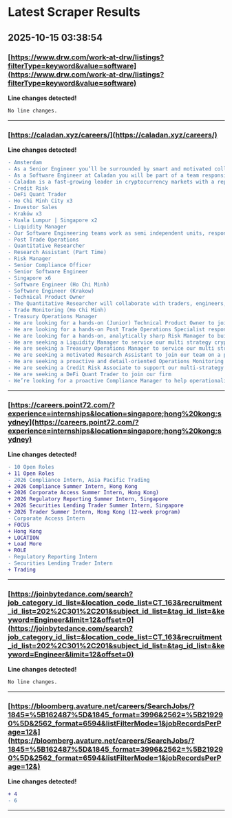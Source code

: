 # Latest Scraper Results

## 2025-10-15 03:38:54

### [https://www.drw.com/work-at-drw/listings?filterType=keyword&value=software](https://www.drw.com/work-at-drw/listings?filterType=keyword&value=software)

**Line changes detected!**

```diff
No line changes.
```

---
### [https://caladan.xyz/careers/](https://caladan.xyz/careers/)

**Line changes detected!**

```diff
- Amsterdam
- As a Senior Engineer you’ll be surrounded by smart and motivated colleagues with complimentary skillsets, offering a great platform for you to contribute ideas, commit code and help the team achieve tangible results
- As a Software Engineer at Caladan you will be part of a team responsible for owning a business area or application end to end
- Caladan is a fast-growing leader in cryptocurrency markets with a reputation for cutting-edge technology and innovative strategies
- Credit Risk
- DeFi Quant Trader
- Ho Chi Minh City x3
- Investor Sales
- Kraków x3
- Kuala Lumpur | Singapore x2
- Liquidity Manager
- Our Software Engineering teams work as semi independent units, responsible for owning a business area or application end to end
- Post Trade Operations
- Quantitative Researcher
- Research Assistant (Part Time)
- Risk Manager
- Senior Compliance Officer
- Senior Software Engineer
- Singapore x6
- Software Engineer (Ho Chi Minh)
- Software Engineer (Krakow)
- Technical Product Owner
- The Quantitative Researcher will collaborate with traders, engineers, and other stakeholders to drive profitable, data-informed trading strategies in both CeFi and DeFi markets
- Trade Monitoring (Ho Chi Minh)
- Treasury Operations Manager
- We are looking for a hands-on (Junior) Technical Product Owner to join our Back/Middle Office team
- We are looking for a hands-on Post Trade Operations Specialist responsible for executing and monitoring crypto and fiat settlements, running daily reconciliations, and resolving exceptions
- We are looking for a hands-on, analytically sharp Risk Manager to build the foundational risk capabilities of our trading firm
- We are seeking a Liquidity Manager to service our multi strategy crypto trading business
- We are seeking a Treasury Operations Manager to service our multi strategy crypto trading business
- We are seeking a motivated Research Assistant to join our team on a part-time basis, the workload will be variable but also can also be flexible to your situation
- We are seeking a proactive and detail-oriented Operations Monitoring & Support Specialist to join our dynamic team
- We are seeking a Credit Risk Associate to support our multi-strategy crypto trading firm
- We are seeking a DeFi Quant Trader to join our firm
- We’re looking for a proactive Compliance Manager to help operationalise our compliance framework as we scale — embedding strong controls and processes across trading, operations, and finance
```

---
### [https://careers.point72.com/?experience=internships&location=singapore;hong%20kong;sydney](https://careers.point72.com/?experience=internships&location=singapore;hong%20kong;sydney)

**Line changes detected!**

```diff
- 10 Open Roles
+ 11 Open Roles
- 2026 Compliance Intern, Asia Pacific Trading
+ 2026 Compliance Summer Intern, Hong Kong
+ 2026 Corporate Access Summer Intern, Hong Kong)
+ 2026 Regulatory Reporting Summer Intern, Singapore
+ 2026 Securities Lending Trader Summer Intern, Singapore
+ 2026 Trader Summer Intern, Hong Kong (12-week program)
- Corporate Access Intern
+ FOCUS
+ Hong Kong
+ LOCATION
+ Load More
+ ROLE
- Regulatory Reporting Intern
- Securities Lending Trader Intern
+ Trading
```

---
### [https://joinbytedance.com/search?job_category_id_list=&location_code_list=CT_163&recruitment_id_list=202%2C301%2C201&subject_id_list=&tag_id_list=&keyword=Engineer&limit=12&offset=0](https://joinbytedance.com/search?job_category_id_list=&location_code_list=CT_163&recruitment_id_list=202%2C301%2C201&subject_id_list=&tag_id_list=&keyword=Engineer&limit=12&offset=0)

**Line changes detected!**

```diff
No line changes.
```

---
### [https://bloomberg.avature.net/careers/SearchJobs/?1845=%5B162487%5D&1845_format=3996&2562=%5B219290%5D&2562_format=6594&listFilterMode=1&jobRecordsPerPage=12&](https://bloomberg.avature.net/careers/SearchJobs/?1845=%5B162487%5D&1845_format=3996&2562=%5B219290%5D&2562_format=6594&listFilterMode=1&jobRecordsPerPage=12&)

**Line changes detected!**

```diff
+ 4
- 6
```

---
